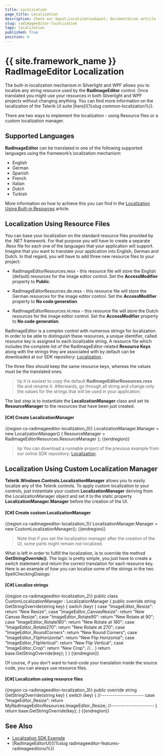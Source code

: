 ```yaml
---
title: Localization
page_title: Localization
description: Check our &quot;Localization&quot; documentation article for the RadImageEditor {{ site.framework_name }} control.
slug: radimageeditor-localization
tags: localization
published: True
position: 6
---
```


# {{ site.framework_name }} RadImageEditor Localization

The built-in localization mechanism in Silverlight and WPF allows you to localize any string resource used by the __RadImageEditor__ control. Once translated you might use your resources in both Silverlight and WPF projects without changing anything. You can find more information on the localization of the Telerik UI suite [here]({%slug common-localization%}).      

There are two ways to implement the localization - using Resource files or a custom localization manager.

## Supported Languages

__RadImageEditor__ can be translated in one of the following supported languages using the framework’s localization mechanism:

* English
* German
* Spanish
* French
* Italian
* Dutch
* Turkish

More information on how to achieve this you can find in the [Localization Using Built-in Resources](https://docs.telerik.com/devtools/wpf/common-localization#localization-using-built-in-resources) article.

## Localization Using Resource Files

You can base your localization on the standard resource files provided by the .NET framework. For that purpose you will have to create a separate .Resx file for each one of the languages that your application will support. Imagine that you want to translate your application into English, German and Dutch. In that regard, you will have to add three new resource files to your project:        

* RadImageEditorResources.resx - this resource file will store the English (default) resources for the image editor control. Set the __AccessModifier__ property to __Public__.            

* RadImageEditorResources.de.resx - this resource file will store the German resources for the image editor control. Set the __AccessModifier__ property to __No code generation__.            

* RadImageEditorResources.nl.resx - this resource file will store the Dutch resources for the image editor control. Set the __AccessModifier__ property to __No code generation__.
            
RadImageEditor is a complex control with numerous strings for localization. In order to be able to distinguish these resources, a unique identifier, called resource key is assigned to each localizable string. A resource file which includes the complete list of the RadImageEditor-related __Resource Keys__ along with the strings they are associated with by default can be downloaded at our SDK repository: [Localization](https://github.com/telerik/xaml-sdk/tree/master/ImageEditor/Localization).        

The three files should keep the same resource keys, whereas the values must be the translated ones.        

>tip It is easiest to copy the default __RadImageEditorResources.resx__ file and rename it. Afterwards, go through all string and change only the values for the strings that will be used in your application.          

The last step is to instantiate the __LocalizationManager__ class and set its __ResourceManager__ to the resources that have been just created.        

#### __[C#] Create LocalizationManager__  
{{region cs-radimageeditor-localization_0}}
	LocalizationManager.Manager = new LocalizationManager()
	{
	    ResourceManager = RadImageEditorResources.ResourceManager
	};
{{endregion}}

>tip You can download a runnable project of the previous example from our online SDK repository: [Localization](https://github.com/telerik/xaml-sdk/tree/master/ImageEditor/Localization).          

## Localization Using Custom Localization Manager

__Telerik.Windows.Controls.LocalizationManager__ allows you to easily localize any of the Telerik controls. To apply custom localization to your controls, just instantiate your custom __LocalizationManager__ deriving from the LocalizationManager object and set it to the static property __LocalizationManager.Manager__ before the creation of the UI.        

#### __[C#] Create custom LocalizationManager__  
{{region cs-radimageeditor-localization_1}}
	LocalizationManager.Manager = new CustomLocalizationManager();
{{endregion}}

>Note that if you set the localization manager after the creation of the UI, some parts might remain not-localized.

What is left in order to fulfill the localization, is to override the method __GetStringOverride()__. The logic is pretty simple, you just have to create a switch statement and return the correct translation for each resource key. Here is an example of how you can localize some of the strings in the two SpellCheckingDialogs:        

#### __[C#] Localize strings__  
{{region cs-radimageeditor-localization_2}}
	public class CustomLocalizationManager : LocalizationManager
	{
	    public override string GetStringOverride(string key)
	    {
	        switch (key)
	        {
	            case "ImageEditor_Resize":
	                return "New Resize";
	            case "ImageEditor_CanvasResize":
	                return "New Canvas Resize";
	            case "ImageEditor_Rotate90":
	                return "New Rotate at 90";
	            case "ImageEditor_Rotate180":
	                return "New Rotate at 180";
	            case "ImageEditor_Rotate270":
	                return "New Rotate at 270";
	            case "ImageEditor_RoundCorners":
	                return "New Round Corners";
	            case "ImageEditor_FlipHorizontal":
	                return "New Flip Horizontal";
	            case "ImageEditor_FlipVertical":
	                return "New Flip Vertical";
	            case "ImageEditor_Crop":
	                return "New Crop";
	            //...
	        }
	        return base.GetStringOverride(key);
	    }
	}
{{endregion}}

Of course, if you don't want to hard-code your translation inside the source code, you can always use resource files.        

#### __[C#] Localization using resource files__  
{{region cs-radimageeditor-localization_3}}
	public override string GetStringOverride(string key)
	{
	    switch (key)
	    {
	        //----------------------
	        case "ImageEditor_Resize":
	            return MyRadImageEditorResources.ImageEditor_Resize;
	        //----------------------
	    }
	    return base.GetStringOverride(key);
	}
{{endregion}}

## See Also  
* [Localization SDK Example](https://github.com/telerik/xaml-sdk/tree/master/ImageEditor/Localization)
* [RadImageEditorUI]({%slug radimageeditor-features-radimageeditorui%})
